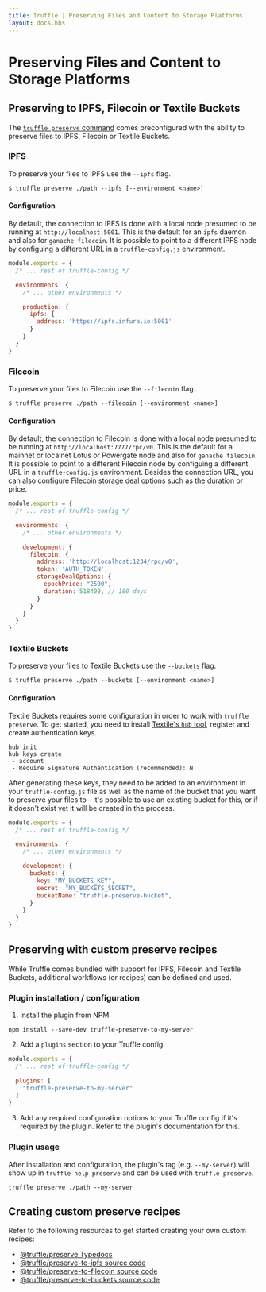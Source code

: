 ```yaml
---
title: Truffle | Preserving Files and Content to Storage Platforms
layout: docs.hbs
---
```

# Preserving Files and Content to Storage Platforms

## Preserving to IPFS, Filecoin or Textile Buckets

The [`truffle preserve` command](/docs/truffle/reference/truffle-commands#preserve) comes preconfigured with the ability to preserve files to IPFS, Filecoin or Textile Buckets.

### IPFS

To preserve your files to IPFS use the `--ipfs` flag.

```shell
$ truffle preserve ./path --ipfs [--environment <name>]
```

#### Configuration

By default, the connection to IPFS is done with a local node presumed to be running at `http://localhost:5001`. This is the default for an `ipfs` daemon and also for `ganache filecoin`. It is possible to point to a different IPFS node by configuing a different URL in a `truffle-config.js` environment.

```javascript
module.exports = {
  /* ... rest of truffle-config */

  environments: {
    /* ... other environments */

    production: {
      ipfs: {
        address: 'https://ipfs.infura.io:5001'
      }
    }
  }
}
```

### Filecoin

To preserve your files to Filecoin use the `--filecoin` flag.

```shell
$ truffle preserve ./path --filecoin [--environment <name>]
```

#### Configuration

By default, the connection to Filecoin is done with a local node presumed to be running at `http://localhost:7777/rpc/v0`. This is the default for a mainnet or localnet Lotus or Powergate node and also for `ganache filecoin`. It is possible to point to a different Filecoin node by configuing a different URL in a `truffle-config.js` environment. Besides the connection URL, you can also configure Filecoin storage deal options such as the duration or price.

```javascript
module.exports = {
  /* ... rest of truffle-config */

  environments: {
    /* ... other environments */

    development: {
      filecoin: {
        address: 'http://localhost:1234/rpc/v0',
        token: 'AUTH_TOKEN',
        storageDealOptions: {
          epochPrice: "2500",
          duration: 518400, // 180 days
        }
      }
    }
  }
}
```

### Textile Buckets

To preserve your files to Textile Buckets use the `--buckets` flag.

```shell
$ truffle preserve ./path --buckets [--environment <name>]
```

#### Configuration

Textile Buckets requires some configuration in order to work with `truffle preserve`. To get started, you need to install [Textile's `hub` tool](https://docs.textile.io/hub/), register and create authentication keys.

```shell
hub init
hub keys create
 - account
 - Require Signature Authentication (recommended): N
```

After generating these keys, they need to be added to an environment in your `truffle-config.js` file as well as the name of the bucket that you want to preserve your files to - it's possible to use an existing bucket for this, or if it doesn't exist yet it will be created in the process.

```javascript
module.exports = {
  /* ... rest of truffle-config */

  environments: {
    /* ... other environments */

    development: {
      buckets: {
        key: "MY_BUCKETS_KEY",
        secret: "MY_BUCKETS_SECRET",
        bucketName: "truffle-preserve-bucket",
      }
    }
  }
}
```

## Preserving with custom preserve recipes

While Truffle comes bundled with support for IPFS, Filecoin and Textile Buckets, additional workflows (or recipes) can be defined and used.

### Plugin installation / configuration

1. Install the plugin from NPM.
  ```shell
  npm install --save-dev truffle-preserve-to-my-server
  ```

2. Add a `plugins` section to your Truffle config.
  ```javascript
  module.exports = {
    /* ... rest of truffle-config */

    plugins: [
      "truffle-preserve-to-my-server"
    ]
  }
  ```

3. Add any required configuration options to your Truffle config if it's required by the plugin. Refer to the plugin's documentation for this.

### Plugin usage

After installation and configuration, the plugin's tag (e.g. `--my-server`) will show up in `truffle help preserve` and can be used with `truffle preserve`.

```shell
truffle preserve ./path --my-server
```

## Creating custom preserve recipes
Refer to the following resources to get started creating your own custom recipes:

- [@truffle/preserve Typedocs](/docs/truffle/preserves)
- [@truffle/preserve-to-ipfs source code](https://github.com/trufflesuite/truffle/tree/develop/packages/preserve-to-ipfs)
- [@truffle/preserve-to-filecoin source code](https://github.com/trufflesuite/truffle/tree/develop/packages/preserve-to-filecoin)
- [@truffle/preserve-to-buckets source code](https://github.com/trufflesuite/truffle/tree/develop/packages/preserve-to-buckets)

